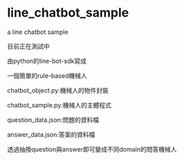# line_chatbot_sample
a line chatbot sample

目前正在測試中

由python的line-bot-sdk寫成

一個簡單的rule-based機械人

chatbot_object.py:機械人的物件封裝

chatbot_sample.py:機械人的主體程式

question_data.json:問題的資料檔

answer_data.json:答案的資料檔

透過抽換question與answer即可變成不同domain的問答機械人

